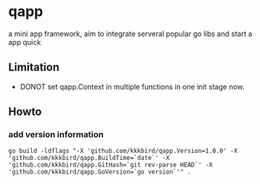 # qapp

a mini app framework, aim to integrate serveral popular go libs and start a app quick

## Limitation

* DONOT set qapp.Context in multiple functions in one init stage now.

## Howto

### add version information

``` shell
go build -ldflags "-X 'github.com/kkkbird/qapp.Version=1.0.0' -X 'github.com/kkkbird/qapp.BuildTime=`date`' -X 'github.com/kkkbird/qapp.GitHash=`git rev-parse HEAD`' -X 'github.com/kkkbird/qapp.GoVersion=`go version`'" .
```
